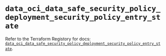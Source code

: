 # `data_oci_data_safe_security_policy_deployment_security_policy_entry_state`

Refer to the Terraform Registory for docs: [`data_oci_data_safe_security_policy_deployment_security_policy_entry_state`](https://registry.terraform.io/providers/oracle/oci/6.18.0/docs/data-sources/data_safe_security_policy_deployment_security_policy_entry_state).
